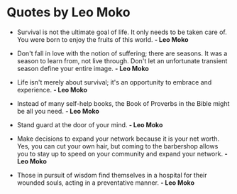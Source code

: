 # Quotes by Leo Moko

- Survival is not the ultimate goal of life. It only needs to be taken care of. You were born to enjoy the fruits of this world. **- Leo Moko**
- Don't fall in love with the notion of suffering; there are seasons. It was a season to learn from, not live through. Don't let an unfortunate transient season define your entire image. **- Leo Moko**
- Life isn't merely about survival; it's an opportunity to embrace and experience. **- Leo Moko**

- Instead of many self-help books, the Book of Proverbs in the Bible might be all you need. **- Leo Moko**
- Stand guard at the door of your mind. **- Leo Moko**
- Make decisions to expand your network because it is your net worth. Yes, you can cut your own hair, but coming to the barbershop allows you to stay up to speed on your community and expand your network. **- Leo Moko**
- Those in pursuit of wisdom find themselves in a hospital for their wounded souls, acting in a preventative manner. **- Leo Moko**
